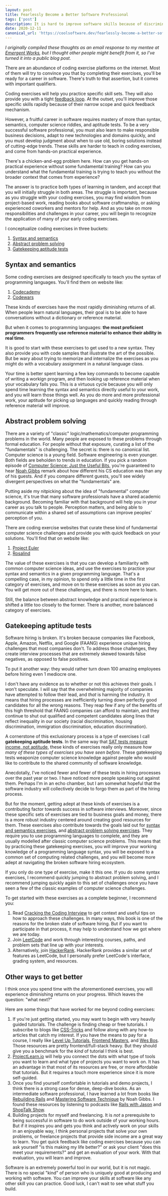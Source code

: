 ```yaml
---
layout: post
title: Fearlessly Become a Better Software Professional
tags: ['post']
description: It is hard to improve software skills because of discriminatory attitudes in the industry and high stakes. This is my framework for fearlessly and efficiently improving my own skills.
date: 2020-12-11
canonical_url: 'https://coolsoftware.dev/fearlessly-become-a-better-software-professional/'
---
```


*I originally compiled these thoughts as an email response to my mentee at [Emergent Works](https://www.emergentworks.org/), but I thought other people might benefit from it, so I've turned it into a public blog post.*

There are an abundance of coding exercise platforms on the internet. Most of them will try to convince you that by completing their exercises, you'll be ready for a career in software. There's truth to that assertion, but it comes with important qualifiers.

Coding exercises will help you practice specific skill sets. They will also provide you with a tight [feedback loop](https://www.thetechedvocate.org/using-feedback-loops-to-impact-student-learning/). At the outset, you'll improve those specific skills rapidly because of their narrow scope and quick feedback mechanism.

However, a fruitful career in software requires mastery of more than syntax, semantics, computer science riddles, and aptitude tests. To be a very successful software professional, you must also learn to make responsible business decisions, adapt to new technologies and domains quickly, and you must develop judgment about when to use old, boring solutions instead of cutting-edge trends. These skills are harder to teach in coding exercises, and come from hands-on practical experience.

There's a chicken-and-egg problem here. How can you get hands-on practical experience without some fundamental training? How can you understand what the fundamental training is trying to teach you without the broader context that comes from experience? 

The answer is to practice both types of learning in tandem, and accept that you will initially struggle in both areas. The struggle is important, because as you struggle with your coding exercises, you may find wisdom from project-based work, reading books about software craftmanship, or asking experienced coworkers and mentors for help. And as you take on more responsibilities and challenges in your career, you will begin to recognize the application of many of your early coding exercises. 

I conceptualize coding exercises in three buckets:

1. [Syntax and semantics](#syntax-and-semantics)
2. [Abstract problem solving](#abstract-problem-solving)
3. [Gatekeeping aptitude tests](#gatekeeping-aptitude-tests)

## Syntax and semantics

Some coding exercises are designed specifically to teach you the syntax of programming languages. You'll find them on website like: 

1. [Codecademy](https://www.codecademy.com/)
1. [Codewars](https://www.codewars.com/)

These kinds of exercises have the most rapidly diminishing returns of all. When people learn natural languages, their goal is to be able to have conversations without a dictionary or reference material. 

But when it comes to programming languages: **the most proficient programmers frequently use reference material to enhance their ability in real time**.

It is good to start with these exercises to get used to a new syntax. They also provide you with code samples that illustrate the art of the possible. But be wary about trying to memorize and internalize the exercises as you might do with a vocabulary assignment in a natural language class.

Your time is better spent learning a few key commands to become capable of writing a workign program, and then looking up reference material when your vocabulary fails you. This is a virtuous cycle because you will only spend time learning the syntax and semantics directly useful to your work, and you will learn those things well. As you do more and more professional work, your aptitude for picking up languages and quickly reading through reference material will improve. 

## Abstract problem solving

There are a variety of "classic" logic/mathematics/computer programming problems in the world. Many people are exposed to these problems through formal education. For people without that exposure, curating a list of the "fundamentals" is challenging. The secret is: there is no canonical list. Computer science is a young field. Software engineering is even younger. Both fields are beholden to trends in education. If you pick a random episode of [Computer Science: Just the Useful Bits](https://anchor.fm/just-the-useful-bits/), you're guaranteed to hear [Noah Gibbs](https://codefol.io/) remark about how different his CS education was than any of his guests. And if you compare different guests, you'll see widely divergent perspectives on what the "fundamentals" are. 

Putting aside my nitpicking about the idea of "fundamental" computer science, it's true that many software professionals have a shared academic background. Becoming familiar with that background will help you in your career as you talk to people. Perception matters, and being able to communicate within a shared set of assumptions can improve peoples' perception of you. 

There are coding exercise websites that curate these kind of fundamental computer science challenges and provide you with quick feedback on your solutions. You'll find that on website like:

1. [Project Euler](https://projecteuler.net/about)
1. [Rosalind](http://rosalind.info/problems/locations/)

The value of these exercises is that you can develop a familiarity with common computer science ideas, and use the exercises to practice your syntax and semantics in a given programming language. That's a compelling case, in my opinion, to spend only a little time in the first category of exercises, and move on to these exercises as soon as you can. You will get more out of these challenges, and there is more here to learn.

Still, the balance between abstract knowledge and practical experience is shifted a little too closely to the former. There is another, more balanced category of exercises.

## Gatekeeping aptitude tests 

Software hiring is broken. It's broken because companies like Facebook, Apple, Amazon, Netflix, and Google (FAANG) experience unique hiring challenges that most companies don't. To address those challenges, they create  interview processes that are extremely skewed towards false negatives, as opposed to false positives. 

To put it another way: they would rather turn down 100 amazing employees before hiring even 1 mediocre one. 

I don't have any evidence as to whether or not this achieves their goals. I won't speculate. I will say that the overwhelming majority of companies have attempted to follow their lead, and *that* is harming the industry. It means that hiring processes are inefficiently turning down perfectly good candidates for all the wrong reasons. They reap few if any of the benefits of this high threshold that FAANG companies can afford to maintain, and they continue to shut out qualified and competent candidates along lines that reflect inequality in our society (racial discrimination, housing discrimination, immigration discrimination, education discrimination). 

A cornerstone of this exclusionary process is a type of exercises I call **gatekeeping aptitude tests**. In the same way that [SAT tests measure income, not aptitude](https://www.researchgate.net/publication/280232788_Race_Poverty_and_SAT_Scores_Modeling_the_Influences_of_Family_Income_on_Black_and_White_High_School_Students'_SAT_Performance), these kinds of exercises really only measure *how many of these types of exercises you have seen before*. These gatekeeping tests weaponize computer science knowledge against people who would like to contribute to the shared community of software knowledge.

Anecdotally, I've noticed fewer and fewer of these tests in hiring processes over the past year or two. I have noticed more people speaking out against them. Perhaps I'm in an echo chamber, but I am somewhat hopeful that the software industry will collectively decide to forgo them as part of the hiring process. 

But for the moment, getting adept at these kinds of exercises is a contributing factor towards success in software interviews. Moreover, since these specific sets of exercises are tied to business goals and money, there is a more robust industry centered around creating good resources for them. These exercises also contribute towards the goals laid out for [syntax and semantics exercises](#syntax-and-semantics), and [abstract problem solving exercises](#abstract-problem-solving). They require you to use programming languages to complete, and they are usually modelled after classic computer science problems. This means that by practicing these gatekeeping exercises, you will improve your working knowledge of a programming language syntax, you will be exposed to a common set of computing related challenges, and you will become more adept at navigating the broken software hiring ecosystem. 

If you only do one type of exercise, make it this one. If you do some syntax exercises, I recommend quickly jumping to abstract problem solving, and I recommend jumping quickly again to this set of challenges once you have seen a few of the classic examples of computer science challenges. 

To get started with these exercises as a complete beginner, I recommend you: 

1. Read [Cracking the Coding Interview](https://www.amazon.com/Cracking-Coding-Interview-Programming-Questions/dp/0984782850) to get context and useful tips on how to approach these challenges. In many ways, this book is one of the reasons for the broken state of software hiring. But if you want to participate in that process, it may help to understand how we got where we are today.
1. Join [LeetCode](https://leetcode.com/) and work through interesting courses, paths, and problem sets that line up with your interests. 
1. Alternatively, join [HackerRank](https://www.hackerrank.com/). HackerRank provides a similar set of features as LeetCode, but I personally prefer LeetCode's interface, grading system, and resources.

## Other ways to get better

I think once you spend time with the aforementioned exercises, you will experience diminishing returns on your progress. Which leaves the question: "what next?"

Here are some things that have worked for me beyond coding exercises:

1. If you're just getting started, you may want to begin with very heavily guided tutorials. The challenge is finding cheap or free tutorials. I subscribe to blogs like [CSS-Tricks](https://css-tricks.com/) and follow along with any how-to articles that catch my interest. If you have the means to pay for a course, I really like [Level Up Tutorials](https://www.leveluptutorials.com/), [Frontend Masters](https://frontendmasters.com/), and [Wes Bos](https://wesbos.com/courses). Those resources are pretty frontend/full-stack heavy. But they should give you a benchmark for the *kind* of tutorial I think is best.
1. [ProjectLearn.io](https://projectlearn.io/) will help you connect the dots with what type of tools you want to learn and what type of projects you want to work on. It has an advantage in that most of its resources are free, or more affordable that tutorials. But it requires a touch more experience since it is more self-guided. 
1. Once you find yourself comfortable in tutorials and demo projects, I think there is a strong case for dense, deep-dive books. As an intermediate software professional, I have learned a lot from books like [Rebuilding Rails](https://www.rebuilding-rails.com/) and [Mastering Software Technique](https://software-technique.com/) by Noah Gibbs. I found these resources by listening to podcasts like [Rails with Jason](https://www.codewithjason.com/rails-with-jason-podcast/) and [ShopTalk Show](https://shoptalkshow.com/). 
1. Building projects for myself and freelancing. It is *not* a prerequisite to being successful in software to do work outside of your working hours. But if it inspires you and gets you think and actively work on your skills in an enjoyable way, I think personal projects that solve your own problems, or freelance projects that provide side income are a great way to learn. You get quick feedback like coding exercises because you can ask yourself "is this making my life better?" or ask your client "does this meet your requirements?" and get an evaluation of your work. With that evaluation, you will learn and improve. 

Software is an extremely powerful tool in our world, but it is not magic. There is no special "kind" of person who is uniquely good at producing and working with software. You can improve your skills at software like any other skill you can practice. Good luck, I can't wait to see what stuff you build. 